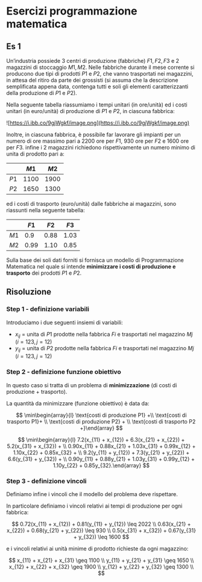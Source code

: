 ﻿
# Esercizi programmazione matematica

## Es 1

Un’industria possiede $3$ centri di produzione (fabbriche) $F1, F2, F3$ e $2$ magazzini di stoccaggio $M1, M2$. Nelle fabbriche durante il mese corrente si producono due tipi di prodotti $P1$ e $P2$, che vanno trasportati nei magazzini, in attesa del ritiro da parte dei grossisti (si assuma che la descrizione semplificata appena data, contenga tutti e soli gli elementi caratterizzanti della produzione di $P1$ e $P2$).

Nella seguente tabella riassumiamo i tempi unitari (in ore/unità) ed i costi unitari (in euro/unità) di produzione di $P1$ e $P2$, in ciascuna fabbrica:

![https://i.ibb.co/9gjWgkf/image.png](https://i.ibb.co/9gjWgkf/image.png)

 

Inoltre, in ciascuna fabbrica, è possibile far lavorare gli impianti per un numero di ore massimo pari a $2200$ ore per $F1$, $930$ ore per $F2$ e $1600$ ore per $F3$. infine i $2$ magazzini richiedono rispettivamente un numero minimo di unita di prodotto pari a:

|  | $M1$ | $M2$ |
| --- | --- | --- |
| $P1$ | 1100 | 1900 |
| $P2$ | 1650 | 1300 |

ed i costi di trasporto (euro/unità) dalle fabbriche ai magazzini, sono riassunti nella seguente tabella:

|  | $F1$ | $F2$ | $F3$ |
| --- | --- | --- | --- |
| $M1$ | 0.9 | 0.88 | 1.03 |
| $M2$ | 0.99 | 1.10 | 0.85 |

Sulla base dei soli dati forniti si fornisca un modello di Programmazione Matematica nel quale si intende **minimizzare i costi di produzione e trasporto** dei prodotti $P1$ e $P2$.

## Risoluzione

### Step 1 - definizione variabili

Introduciamo i due seguenti insiemi di variabili:

- $x_{ij}$ = unita di $P1$ prodotte nella fabbrica $Fi$ e trasportati nel magazzino $Mj$
$(i = 123, j =12)$
- $y_{ij}$ = unita di $P2$ prodotte nella fabbrica $Fi$ e trasportati nel magazzino $Mj$
$(i = 123, j =12)$

### Step 2 - definizione funzione obiettivo

In questo caso si tratta di un problema di **minimizzazione** (di costi di produzione + trasporto).

La quantità da minimizzare (funzione obiettivo) è data da:

$$
\min\begin{array}{l}    \text{costi di produzione P1} +\\
\text{costi di trasporto P1}+ \\    \text{costi di produzione P2} + \\    \text{costi di trasporto P2 +}\end{array}
$$

$$
\min\begin{array}{l}    7.2(x_{11} + x_{12}) + 6.3(x_{21} + x_{22}) + 5.2(x_{31} + x_{32}) + \\    0.90x_{11} + 0.88x_{21} + 1.03x_{31} + 0.99x_{12} + 1.10x_{22} + 0.85x_{32} + \\    9.2(y_{11} + y_{12}) + 7.3(y_{21} + y_{22}) + 6.6(y_{31} + y_{32}) + \\    0.90y_{11} + 0.88y_{21} + 1.03y_{31} + 0.99y_{12} + 1.10y_{22} + 0.85y_{32}.\end{array}
$$

### Step 3 - definizione vincoli

Definiamo infine i vincoli che il modello del problema deve rispettare.

In particolare definiamo i vincoli relativi ai tempi di produzione per ogni fabbrica:

$$
0.72(x_{11} + x_{12}) + 0.81(y_{11} + y_{12}) \leq 2022 \\
0.63(x_{21} + x_{22}) + 0.68(y_{21} + y_{22}) \leq 930 \\
0.5(x_{31} + x_{32}) + 0.67(y_{31} + y_{32}) \leq 1600
$$

e i vincoli relativi ai unità minime di prodotto richieste da ogni magazzino:

$$
x_{11} + x_{21} + x_{31} \geq 1100 \\
y_{11} + y_{21} + y_{31} \geq 1650 \\
x_{12} + x_{22} + x_{32} \geq 1900 \\
y_{12} + y_{22} + y_{32} \geq 1300 \\
$$
